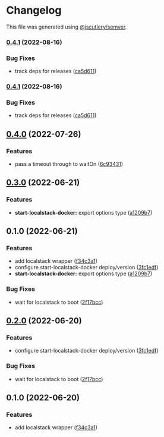 # Changelog

This file was generated using [@jscutlery/semver](https://github.com/jscutlery/semver).

### [0.4.1](https://github.com/justicointeractive/ji-constructs/compare/start-localstack-docker-0.4.0...start-localstack-docker-0.4.1) (2022-08-16)


### Bug Fixes

* track deps for releases ([ca5d611](https://github.com/justicointeractive/ji-constructs/commit/ca5d611712fcce34340866388f56f3dec6356869))

### [0.4.1](https://github.com/justicointeractive/ji-constructs/compare/start-localstack-docker-0.4.0...start-localstack-docker-0.4.1) (2022-08-16)


### Bug Fixes

* track deps for releases ([ca5d611](https://github.com/justicointeractive/ji-constructs/commit/ca5d611712fcce34340866388f56f3dec6356869))

## [0.4.0](https://github.com/justicointeractive/ji-constructs/compare/start-localstack-docker-0.3.0...start-localstack-docker-0.4.0) (2022-07-26)


### Features

* pass a timeout through to waitOn ([6c93431](https://github.com/justicointeractive/ji-constructs/commit/6c934315c146f4af2238e846d53bcf9e7b282d81))

## [0.3.0](https://github.com/justicointeractive/ji-constructs/compare/start-localstack-docker-0.2.0...start-localstack-docker-0.3.0) (2022-06-21)


### Features

* **start-localstack-docker:** export options type ([a1209b7](https://github.com/justicointeractive/ji-constructs/commit/a1209b7c323cb5b4f7f561eab511ce8dcf8ae5fe))

## 0.1.0 (2022-06-21)


### Features

* add localstack wrapper ([f34c3a1](https://github.com/justicointeractive/ji-constructs/commit/f34c3a14a698a8ff971dcccc57c33394e578cdc7))
* configure start-localstack-docker deploy/version ([3fc1edf](https://github.com/justicointeractive/ji-constructs/commit/3fc1edfaa84aa9adbe861bea73bec3782b14f7ab))
* **start-localstack-docker:** export options type ([a1209b7](https://github.com/justicointeractive/ji-constructs/commit/a1209b7c323cb5b4f7f561eab511ce8dcf8ae5fe))


### Bug Fixes

* wait for localstack to boot ([2f17bcc](https://github.com/justicointeractive/ji-constructs/commit/2f17bcc3e6bdcd007f98dc23795893e810fcd00b))

## [0.2.0](https://github.com/justicointeractive/ji-constructs/compare/start-localstack-docker-0.1.0...start-localstack-docker-0.2.0) (2022-06-20)


### Features

* configure start-localstack-docker deploy/version ([3fc1edf](https://github.com/justicointeractive/ji-constructs/commit/3fc1edfaa84aa9adbe861bea73bec3782b14f7ab))


### Bug Fixes

* wait for localstack to boot ([2f17bcc](https://github.com/justicointeractive/ji-constructs/commit/2f17bcc3e6bdcd007f98dc23795893e810fcd00b))

## 0.1.0 (2022-06-20)


### Features

* add localstack wrapper ([f34c3a1](https://github.com/justicointeractive/ji-constructs/commit/f34c3a14a698a8ff971dcccc57c33394e578cdc7))
